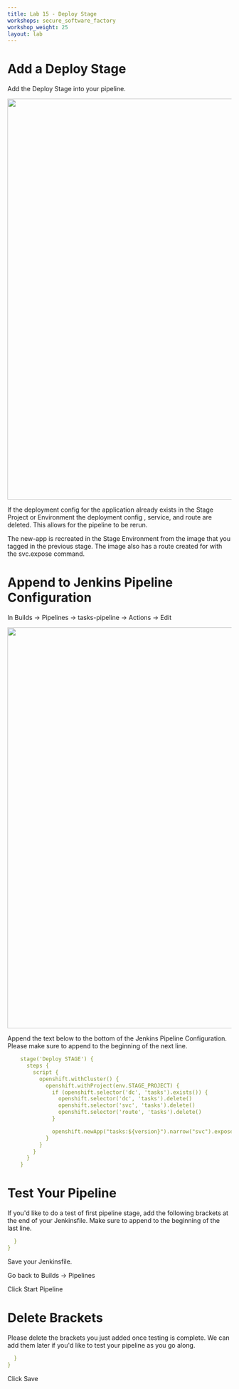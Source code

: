 ```yaml
---
title: Lab 15 - Deploy Stage
workshops: secure_software_factory
workshop_weight: 25
layout: lab
---
```


# Add a Deploy Stage
Add the Deploy Stage into your pipeline.

<img src="../images/pipeline_deploy_stage.png" width="900" />

If the deployment config for the application already exists in the Stage Project or Environment the deployment config , service, and route are deleted.  This allows for the pipeline to be rerun.

The new-app is recreated in the Stage Environment from the image that you tagged in the previous stage.  The image also has a route created for with the svc.expose command.

# Append to Jenkins Pipeline Configuration
In Builds &rarr; Pipelines &rarr; tasks-pipeline &rarr; Actions &rarr; Edit

<img src="../images/pipeline_actions_edit.png" width="900" />

Append the text below to the bottom of the Jenkins Pipeline Configuration.  Please make sure to append to the beginning of the next line.  

```yaml
    stage('Deploy STAGE') {
      steps {
        script {
          openshift.withCluster() {
            openshift.withProject(env.STAGE_PROJECT) {
              if (openshift.selector('dc', 'tasks').exists()) {
                openshift.selector('dc', 'tasks').delete()
                openshift.selector('svc', 'tasks').delete()
                openshift.selector('route', 'tasks').delete()
              }

              openshift.newApp("tasks:${version}").narrow("svc").expose()
            }
          }
        }
      }
    }
```

# Test Your Pipeline
If you'd like to do a test of first pipeline stage, add the following brackets at the end of your Jenkinsfile. Make sure to append to the beginning of the last line.

```yaml
  }
}
```

Save your Jenkinsfile.

Go back to Builds &rarr; Pipelines

Click Start Pipeline

# Delete Brackets
Please delete the brackets you just added once testing is complete. We can add them later if you'd like to test your pipeline as you go along.

```yaml
  }
}
```

Click Save
